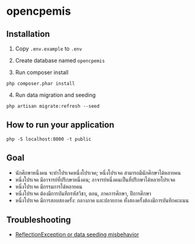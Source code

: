 # opencpemis

## Installation

1. Copy `.env.example` to `.env`

2. Create database named `opencpemis`

3. Run composer install

```
php composer.phar install
```

4. Run data migration and seeding

```
php artisan migrate:refresh --seed
```

## How to run your application

```
php -S localhost:8000 -t public
```

## Goal

* นักศึกษาหนึ่งคน จะทำโปรเจคหนึ่งโปรเจค; หนึ่งโปรเจค สามารถมีนักศึกษาได้หลายคน
* หนึ่งโปรเจค มีอาจารย์ที่ปรึกษาหนึ่งคน; อาจารย์หนึ่งคนเป็นที่ปรึกษาได้หลายโปรเจค
* หนึ่งโปรเจค มีกรรมการได้หลายคน
* หนึ่งโปรเจค ต้องมีการบันทีกรหัสวิชา, ตอน, ภาคการศึกษา, ปีการศึกษา
* หนึ่งโปรเจค มีการสอบสองครั้ง: กลางภาค และปลายภาค ทั้งสองครั้งต้องมีการบันทึกคะแนน

## Troubleshooting

* [ReflectionException or data seeding misbehavior](https://stackoverflow.com/questions/26143315/laravel-5-artisan-seed-reflectionexception-class-songstableseeder-does-not-e)